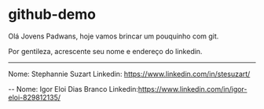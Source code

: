 # github-demo

Olá Jovens Padwans, hoje vamos brincar um pouquinho com git.

Por gentileza, acrescente seu nome e endereço do linkedin.

-------
Nome: Stephannie Suzart
Linkedin: https://www.linkedin.com/in/stesuzart/

--
Nome: Igor Eloi Dias Branco
Linkedin:https://www.linkedin.com/in/igor-eloi-829812135/

